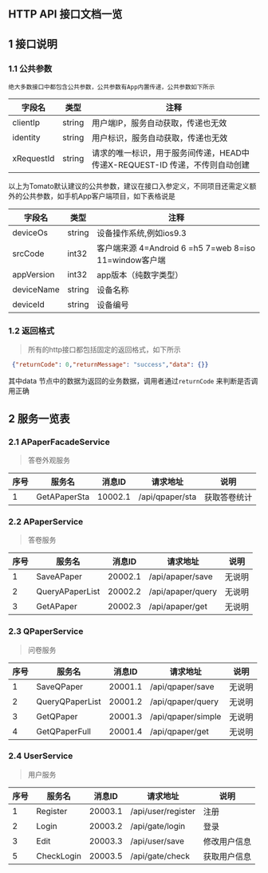 HTTP API 接口文档一览  
--------------------------  
## 1 接口说明  
### 1.1 公共参数  
	绝大多数接口中都包含公共参数，公共参数有App内置传递，公共参数如下所示 
|  字段名  |  类型  |  注释  |  
| ------------ | ------------ | ------------ |  
|  clientIp    |  string  |  用户端IP，服务自动获取，传递也无效   |  
|  identity    |  string  |  用户标识，服务自动获取，传递也无效  |  
|  xRequestId  |  string  |  请求的唯一标识，用于服务间传递，HEAD中传递X-REQUEST-ID 传递，不传则自动创建  |  


以上为Tomato默认建议的公共参数，建议在接口入参定义，不同项目还需定义额外的公共参数，如手机App客户端项目，如下表格说是

|  字段名  |  类型  |  注释  |  
| ------------ | ------------ | ------------ |  
|  deviceOs    |  string  |  设备操作系统,例如ios9.3  | 
|  srcCode     |  int32   |  客户端来源 4=Android 6 =h5 7=web 8=iso 11=window客户端  |  
|  appVersion  |  int32   |  app版本（纯数字类型）  |  
|  deviceName  |  string  |  设备名称  |  
|  deviceId    |  string  |  设备编号  |  
   


### 1.2 返回格式  
> 所有的http接口都包括固定的返回格式，如下所示 

```json
 {"returnCode": 0,"returnMessage": "success","data": {}} 
``` 

其中data 节点中的数据为返回的业务数据，调用者通过`returnCode` 来判断是否调用正确 

##  2 服务一览表  


### 2.1 APaperFacadeService
>  答卷外观服务

| 序号 |  服务名  |  消息ID  |  请求地址  |  说明  |  
| ------------| ------------ | ------------ | ------------ | ------------ |
| 1 | GetAPaperSta |  10002.1  |  /api/qpaper/sta  |  获取答卷统计  |

### 2.2 APaperService
>  答卷服务

| 序号 |  服务名  |  消息ID  |  请求地址  |  说明  |  
| ------------| ------------ | ------------ | ------------ | ------------ |
| 1 | SaveAPaper |  20002.1  |  /api/apaper/save  |  无说明  |
| 2 | QueryAPaperList |  20002.2  |  /api/apaper/query  |  无说明  |
| 3 | GetAPaper |  20002.3  |  /api/apaper/get  |  无说明  |

### 2.3 QPaperService
>  问卷服务

| 序号 |  服务名  |  消息ID  |  请求地址  |  说明  |  
| ------------| ------------ | ------------ | ------------ | ------------ |
| 1 | SaveQPaper |  20001.1  |  /api/qpaper/save  |  无说明  |
| 2 | QueryQPaperList |  20001.2  |  /api/qpaper/query  |  无说明  |
| 3 | GetQPaper |  20001.3  |  /api/qpaper/simple  |  无说明  |
| 4 | GetQPaperFull |  20001.4  |  /api/qpaper/get  |  无说明  |

### 2.4 UserService
>  用户服务

| 序号 |  服务名  |  消息ID  |  请求地址  |  说明  |  
| ------------| ------------ | ------------ | ------------ | ------------ |
| 1 | Register |  20003.1  |  /api/user/register  |  注册  |
| 2 | Login |  20003.2  |  /api/gate/login  |  登录  |
| 3 | Edit |  20003.3  |  /api/user/save  |  修改用户信息  |
| 5 | CheckLogin |  20003.5  |  /api/gate/check  |  获取用户信息  |

